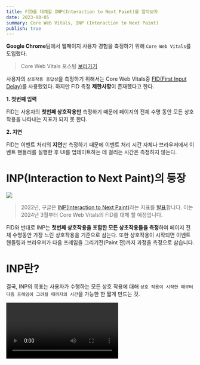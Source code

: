 ```yaml
---
title: FID를 대체할 INP(Interaction to Next Paint)를 알아보자
date: 2023-08-05
summary: Core Web Vitals, INP (Interaction to Next Paint)
publish: true
---
```


**Google Chrome**팀에서 웹페이지 사용자 경험을 측정하기 위해 `Core Web Vitals`를 도입했다.

> Core Web Vitals 포스팅 [보러가기](https://kyoung-jnn.com/posts/web-vitals)

사용자의 `상호작용 응답성`을 측정하기 위해서는 Core Web Vitals중 [FID(First Input Delay)](https://web.dev/fid/)를 사용했었다. 하지만 FID 측정 **제한사항**이 존재헀다고 한다.

**1. 첫번째 입력**

FID는 사용자의 **첫번째 상호작용만** 측정하기 때문에 페이지의 전체 수명 동안 모든 상호작용을 나타내는 지표가 되지 못 한다.

**2. 지연**

FID는 이벤트 처리의 **지연**만 측정하기 때문에 이벤트 처리 시간 자체나 브라우저에서 이벤트 핸들러를 실행한 후 UI를 업데이트하는 데 걸리는 시간은 측정하지 않는다.

# INP(Interaction to Next Paint)의 등장

<Image src='/posts/2023/08/interaction-to-next-paint/inp-timeline.png' auto/>

> 2022년, 구글은 [INP(Interaction to Next Paint)](https://web.dev/inp/)라는 지표를 [발표](https://web.dev/inp-cwv/?hl=ko)합니다. 이는 2024년 3월부터 Core Web Vitals의 FID를 대체 할 예정입니다.

FID와 반대로 INP는 **첫번째 상호작용을 포함한 모든 상초작용들을 측정**하여 페이지 전체 수명동안 가장 느린 상호작용을 기준으로 삼는다. 또한 상호작용이 시작되면 이벤트 핸들링과 브라우저가 다음 프레임을 그리기전(Paint 전)까지 과정을 측정으로 삼습니다.

# INP란?

결국, INP의 목표는 사용자가 수행하는 모든 상호 작용에 대해 `상호 작용이 시작한 때부터 다음 프레임이 그려질 때까지의 시간`을 가능한 한 짧게 만드는 것.

<Video src='/posts/2023/08/interaction-to-next-paint/inp-vido.mp4' />

# INP 점수 측정하기
